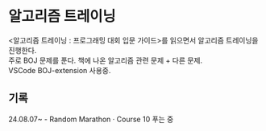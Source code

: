# 알고리즘 트레이닝
<알고리즘 트레이닝 : 프로그래밍 대회 입문 가이드>를 읽으면서 알고리즘 트레이닝을 진행한다.  
주로 BOJ 문제를 푼다. 책에 나온 알고리즘 관련 문제 + 다른 문제.    
VSCode BOJ-extension 사용중.

## 기록
24.08.07~ - Random Marathon · Course 10 푸는 중